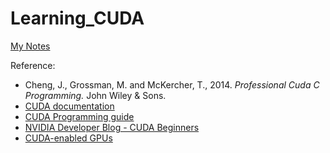 # Learning_CUDA 

[My Notes](https://github.com/SaoYan/Learning_CUDA/wiki)  

Reference:  
* Cheng, J., Grossman, M. and McKercher, T., 2014. *Professional Cuda C Programming.* John Wiley & Sons.
* [CUDA documentation](https://docs.nvidia.com/cuda/)  
* [CUDA Programming guide](https://docs.nvidia.com/cuda/cuda-c-programming-guide/index.html)  
* [NVIDIA Developer Blog - CUDA Beginners](https://devblogs.nvidia.com/tag/beginner/)  
* [CUDA-enabled GPUs](https://developer.nvidia.com/cuda-gpus)  

